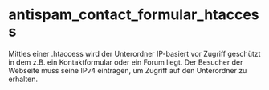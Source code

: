 # antispam_contact_formular_htaccess
Mittles einer .htaccess wird der Unterordner IP-basiert vor Zugriff geschützt in dem z.B. ein Kontaktformular oder ein Forum liegt.
Der Besucher der Webseite muss seine IPv4 eintragen, um Zugriff auf den Unterordner zu erhalten.
